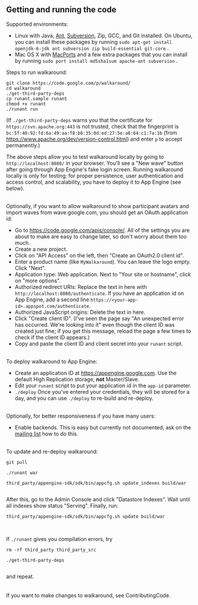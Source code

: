 ## Getting and running the code ##

Supported environments:
  * Linux with Java, [Ant](https://ant.apache.org/), [Subversion](https://subversion.apache.org/), Zip, GCC, and Git installed.  On Ubuntu, you can install these packages by running `sudo apt-get install openjdk-6-jdk ant subversion zip build-essential git-core` .
  * Mac OS X with [MacPorts](https://www.macports.org/) and a few extra packages that you can install by running `sudo port install md5sha1sum apache-ant subversion` .

Steps to run walkaround:
```
git clone https://code.google.com/p/walkaround/
cd walkaround
./get-third-party-deps
cp runant.sample runant
chmod +x runant
./runant run
```

(If `./get-third-party-deps` warns you that the certificate for `https://svn.apache.org:443` is not trusted, check that the fingerprint is `bc:5f:40:92:fd:6a:49:aa:f8:b8:35:0d:ed:27:5e:a6:64:c1:7a:1b` (from https://www.apache.org/dev/version-control.html) and enter `p` to accept permanently.)

The above steps allow you to test walkaround locally by going to `http://localhost:8080/` in your browser.  You'll see a "New wave" button after going through App Engine's fake login screen.  Running walkaround locally is only for testing; for proper persistence, user authentication and access control, and scalability, you have to deploy it to App Engine (see below).

<br>
Optionally, if you want to allow walkaround to show participant avatars and import waves from wave.google.com, you should get an OAuth application id:<br>
<ul><li>Go to <a href='https://code.google.com/apis/console/'>https://code.google.com/apis/console/</a>.  All of the settings you are about to make are easy to change later, so don't worry about them too much.<br>
</li><li>Create a new project.<br>
</li><li>Click on "API Access" on the left, then "Create an OAuth2.0 client id".<br>
</li><li>Enter a product name (like <code>MyWalkaround</code>).  You can leave the logo empty.  Click "Next".<br>
</li><li>Application type: Web application.  Next to "Your site or hostname", click on "more options".<br>
</li><li>Authorized redirect URIs: Replace the text in here with <code>http://localhost:8080/authenticate</code>.  If you have an application id on App Engine, add a second line <code>https://&lt;your-app-id&gt;.appspot.com/authenticate</code>.<br>
</li><li>Authorized JavaScript origins: Delete the text in here.<br>
</li><li>Click "Create client ID".  (I've seen the page say "An unexpected error has occurred. We're looking into it" even though the client ID was created just fine; if you get this message, reload the page a few times to check if the client ID appears.)<br>
</li><li>Copy and paste the client ID and client secret into your <code>runant</code> script.</li></ul>

<br>
To deploy walkaround to App Engine:<br>
<ul><li>Create an application ID at <a href='https://appengine.google.com'>https://appengine.google.com</a>.  Use the default High Replication storage, <b>not</b> Master/Slave.<br>
</li><li>Edit your <code>runant</code> script to put your application id in the <code>app-id</code> parameter.<br>
</li><li><code>./deploy</code>
Once you've entered your credentials, they will be stored for a day, and you can use <code>./deploy</code> to re-build and re-deploy.</li></ul>

<br>
Optionally, for better responsiveness if you have many users:<br>
<ul><li>Enable backends.  This is easy but currently not documented; ask on the <a href='https://groups.google.com/group/walkaround-dev'>mailing list</a> how to do this.</li></ul>

<br>
To update and re-deploy walkaround:<br>
<pre><code>git pull<br>
./runant war<br>
third_party/appengine-sdk/sdk/bin/appcfg.sh update_indexes build/war<br>
</code></pre>
After this, go to the Admin Console and click "Datastore Indexes".  Wait until all indexes show status "Serving".  Finally, run:<br>
<pre><code>third_party/appengine-sdk/sdk/bin/appcfg.sh update build/war<br>
</code></pre>

<br>
If <code>./runant</code> gives you compilation errors, try<br>
<pre><code>rm -rf third_party third_party_src<br>
./get-third-party-deps<br>
</code></pre>
and repeat.<br>
<br>
<br>
If you want to make changes to walkaround, see ContributingCode.